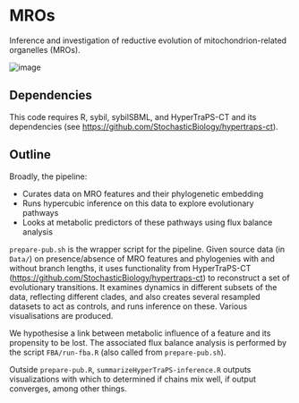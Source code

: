# MROs

Inference and investigation of reductive evolution of mitochondrion-related organelles (MROs).

![image](https://github.com/user-attachments/assets/37c59f21-8094-4c48-b8a9-2c60a3b6a3a5)

Dependencies
----
This code requires R, sybil, sybilSBML, and HyperTraPS-CT and its dependencies (see https://github.com/StochasticBiology/hypertraps-ct).

Outline
----
Broadly, the pipeline:
* Curates data on MRO features and their phylogenetic embedding
* Runs hypercubic inference on this data to explore evolutionary pathways
* Looks at metabolic predictors of these pathways using flux balance analysis

`prepare-pub.sh` is the wrapper script for the pipeline. Given source data (in `Data/`) on presence/absence of MRO features and phylogenies with and without branch lengths, it uses functionality from HyperTraPS-CT (https://github.com/StochasticBiology/hypertraps-ct) to reconstruct a set of evolutionary transitions. It examines dynamics in different subsets of the data, reflecting different clades, and also creates several resampled datasets to act as controls, and runs inference on these. Various visualisations are produced.

We hypothesise a link between metabolic influence of a feature and its propensity to be lost. The associated flux balance analysis is performed by the script `FBA/run-fba.R` (also called from `prepare-pub.sh`). 

Outside `prepare-pub.R`, `summarizeHyperTraPS-inference.R` outputs visualizations with which to determined if chains mix well, if output converges, among other things. 
